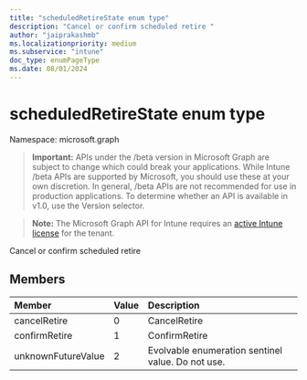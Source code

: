 ```yaml
---
title: "scheduledRetireState enum type"
description: "Cancel or confirm scheduled retire "
author: "jaiprakashmb"
ms.localizationpriority: medium
ms.subservice: "intune"
doc_type: enumPageType
ms.date: 08/01/2024
---
```


# scheduledRetireState enum type

Namespace: microsoft.graph

> **Important:** APIs under the /beta version in Microsoft Graph are subject to change which could break your applications. While Intune /beta APIs are supported by Microsoft, you should use these at your own discretion. In general, /beta APIs are not recommended for use in production applications. To determine whether an API is available in v1.0, use the Version selector.

> **Note:** The Microsoft Graph API for Intune requires an [active Intune license](https://go.microsoft.com/fwlink/?linkid=839381) for the tenant.

Cancel or confirm scheduled retire 

## Members
|Member|Value|Description|
|:---|:---|:---|
|cancelRetire|0|CancelRetire|
|confirmRetire|1|ConfirmRetire|
|unknownFutureValue|2|Evolvable enumeration sentinel value. Do not use.|